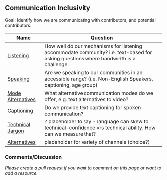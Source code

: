 ## Communication Inclusivity

Goal: Identify how we are communicating with contributors, and potential contributors.

Name | Question
--- | ---
[Listening](./resources/communication_inclusivity-listening.md) | How well do our mechanisms for listening accommodate community? i.e. text-based for asking questions where bandwidth is a challenge.
[Speaking](./resources/communication_inclusivity-speaking.md) | Are we speaking to our communities in an accessible range?  (i.e. Non-English Speakers, captioning, age group)
[Mode Alternatives](./resources/communication_inclusivity-mode_alternatives.md) | What alternative communication modes do we offer, e.g. text alternatives to video?
[Captioning](./resources/communication_inclusivity-captioning.md) | Do we provide text captioning for spoken communication?
[Technical Jargon](./resources/communication_inclusivity-technical_jargon.md) |   ? placeholder to say - language can skew to technical-confidence vrs technical ability.  How can we measure that?
[Alternatives](./resources/communication_inclusivity-alternatives.md) | placeholder for variety of channels (choice?)


### Comments/Discussion

_Please create a pull request if you want to comment on this page or want to add a resource._
